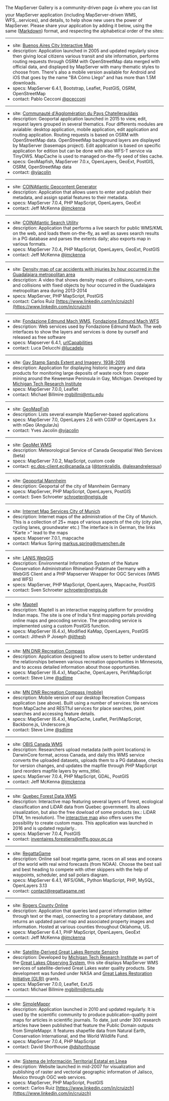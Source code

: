 The MapServer Gallery is a community-driven page :+1: where you can list your MapServer application (including MapServer-driven WMS, WFS,..services), and details, to help show new users the power of MapServer.  Please share your application by adding it below, using the same ([Markdown](https://help.github.com/articles/basic-writing-and-formatting-syntax/)) format, and respecting the alphabetical order of the sites:


---- 
 
 * site: [Buenos Aires City Interactive Map](http://mapa.buenosaires.gob.ar/)
 * description: Application launched in 2005 and updated regularly since then giving local citizens various transit and site information, performs routing requests through OSRM with OpenStreetMap data merged with official data, and displayed by MapServer with many thematic styles to choose from. There's also a mobile version available for Android and iOS that goes by the name "BA Cómo Llego" and has more than 1.5M downloads.
 * specs: MapServer 6.4.1, Bootstrap, Leaflet, PostGIS, OSRM, OpenStreetMap
 * contact: Pablo Cecconi [@pcecconi](https://github.com/pcecconi)
---- 
 
 * site: [Communauté d'Agglomération du Pays Chatellerauldais](http://carto.agglo-chatellerault.fr/)
 * description: Geoportal application launched in 2015 to view, edit, request layers grouped in several thematics. Four differents modules are avialable: desktop application, mobile application, edit application and routing application. Routing requests is based on OSRM with OpenStreetMap data. OpenStreetMap background layers are displayed by MapServer (basemaps project). Edit application is based on specific application for edition but can be done with also WFS-T service via TinyOWS. MapCache is used to managed on-the-fly seed of tiles cache.
 * specs: GeoMapfish, MapServer 7.0.x, OpenLayers, GeoExt, PostGIS, OSRM, OpenStreetMap data
 * contact:  [@yjacolin](https://github.com/yjacolin)

----    
 
 * site: [COINAtlantic Geocontent Generator](http://coinatlantic.tools/cgg/)
 * description: Application that allows users to enter and publish their metadata, and assign spatial features to their metadata.
 * specs: MapServer 7.0.4, PHP MapScript, OpenLayers, GeoExt
 * contact: Jeff McKenna [@jmckenna](https://github.com/jmckenna)

----    
 
 * site: [COINAtlantic Search Utility](http://coinatlantic.tools/csu/)
 * description: Application that performs a live search for public WMS/KML on the web, and loads them on-the-fly, as well as saves search results in a PG database and parses the extents daily; also exports map in various formats.
 * specs: MapServer 7.0.4, PHP MapScript, OpenLayers, GeoExt, PostGIS
 * contact: Jeff McKenna [@jmckenna](https://github.com/jmckenna)

----

* site: [Density map of car accidents with injuries by hour occurred in the Guadalajara metropolitan area](https://www.youtube.com/watch?v=DmUrNrUfbVY)
* description: A video that shows density maps of collisions, run-overs and collisions with fixed objects by hour occurred in the Guadalajara metropolitan area during 2013-2014
* specs: MapServer, PHP MapScript, PostGIS
* contact: Carlos Ruiz [https://www.linkedin.com/in/cruizch](https://www.linkedin.com/in/cruizch)

----

* site: [Fondazione Edmund Mach WMS](http://www.geodati.fmach.it/wms_catalogue/), [Fondazione Edmund Mach WFS](http://www.geodati.fmach.it/wfs_catalogue/)
* description: Web services used by Fondazione Edmund Mach. The web interfaces to show the layers and services is done by ourself and released as free software
* specs: Mapserver 6.4.1, [urlCapabilities](https://github.com/lucadelu/urlCapabilities)
* contact: Luca Delucchi [@lucadelu](https://wiki.osgeo.org/wiki/User:Lucadelu)

----

 * site: [Gay Stamp Sands Extent and Imagery, 1938-2016](http://spatial.mtri.org/stampsands)
 * description: Application for displaying historic imagery and data products for monitoring large deposits of waste rock from copper mining around the Keweenaw Peninsula in Gay, Michigan. Developed by [Michigan Tech Research Institute](http://mtri.org) 
 * specs: MapServer 7.0.0, Leaflet
 * contact: Michael Billmire <mgbillmi@mtu.edu>

----
                                                                           
 * site: [GeoMapFish](http://geomapfish.org)
 * description: Lists several example MapServer-based applications
 * specs: MapServer 7.0, OpenLayers 2.6 with CGXP or OpenLayers 3.x with nGeo (AngularJs)
 * contact: Yves Jacolin [@yjacolin](https://github.com/yjacolin)

----    
 
 * site: [GeoMet WMS](http://geo.weather.gc.ca/geomet-beta?service=WMS&version=1.3.0&request=GetCapabilities)
 * description: Meteorological Service of Canada Geospatial Web Services (beta)
 * specs: MapServer 7.0.2, MapScript, custom code
 * contact: ec.dps-client.ec@canada.ca ([@tomkralidis](https://github.com/tomkralidis), [@alexandreleroux](https://github.com/alexandreleroux))

---- 
   
 * site: [Geoportal Mannheim](https://www.gis-mannheim.de/)
 * description: Geoportal of the city of Mannheim Germany
 * specs: MapServer, PHP MapScript, OpenLayers, PostGIS
 * contact: Sven Schroeter  <schroeter@netgis.de>

----

* site: [Internet Map Services City of Munich](http://maps.muenchen.de)
* description: Internet maps of the administration of the City of Munich. This is a collection of 25+ maps of various aspects of the city (city plan, cycling lanes, groundwater etc.) The interface is in German, the links "Karte >" lead to the maps
* specs: Mapserver 7.0.1, mapcache
* contact: Markus Spring <markus.spring@muenchen.de>

---- 
   
 * site: [LANIS WebGIS](http://map1.naturschutz.rlp.de/)
 * description: Environmental Information System of the Nature Conservation Administration Rhineland-Palatinate  Germany with a WebGIS Client and a PHP Mapserver Wrapper for OGC Services (WMS and WFS)
 * specs: MapServer, PHP MapScript, OpenLayers, Mapcache, PostGIS
 * contact: Sven Schroeter  <schroeter@netgis.de>

---- 

 * site: [Maptell](http://www.maptell.com/maps.html)     
 * description: Maptell is an interactive mapping platform for providing Indian maps. The site is one of India's first mapping portals providing online maps and geocoding service. The geocoding service is implemented using a custom PostGIS function.
 * specs: MapServer (6.4.x), Modified KaMap, OpenLayers, PostGIS
 * contact: Jithesh P Joseph [@jithesh](https://github.com/jithesh) 

----

 * site: [MN DNR Recreation Compass](http://www.dnr.state.mn.us/maps/compass.html)     
 * description: Application designed to allow users to better understand the relationships between various recreation opportunities in Minnesota, and to access detailed information about those opportunities.
 * specs: MapServer (6.4.x), MapCache, OpenLayers, Perl/MapScript
 * contact: Steve Lime [@sdlime](https://github.com/sdlime)  
                
----              

 * site: [MN DNR Recreation Compass (mobile)](http://mobile.dnr.state.mn.us/compass)       
 * description: Mobile version of our desktop Recreation Compass application (see above). Built using a number of services: tile services from MapCache and RESTful services for place searches, point searches and accessing feature details. 
 * specs: MapServer (6.4.x), MapCache, Leaflet, Perl/MapScript, Backbone.js, Underscore.js
 * contact: Steve Lime [@sdlime](https://github.com/sdlime)

----    
 
 * site: [OBIS Canada WMS](http://coinatlantic.tools/cgi-bin/iptobiscanada?SERVICE=WMS&REQUEST=GetCapabilities&VERSION=1.3.0)
 * description: Researchers upload metadata (with point locations) in DarwinCore format, across Canada, and daily this WMS service converts the uploaded datasets, uploads them to a PG database, checks for version changes, and updates the mapfile through PHP MapScript (and reorders mapfile layers by wms_title).
 * specs: MapServer 7.0.4, PHP MapScript, GDAL, PostGIS
 * contact: Jeff McKenna [@jmckenna](https://github.com/jmckenna)

----      
 
 * site: [Quebec Forest Data WMS](https://geoegl.msp.gouv.qc.ca/ws/mffpecofor.fcgi?request=getcapabilities&service=wms&VERSION=1.3.0)
 * description: Interactive map featuring several layers of forest, ecological classification and LiDAR data from Quebec government. Its allows visualization, but also the free dowload of some products (ex.: LiDAR DTM, 1m resolution). The [interactive map](https://geoegl.msp.gouv.qc.ca/igo/mffpecofor/) also offers users the possibility to create custom maps. This application was launched in 2016 and is updated regularly..
 * specs: MapServer 7.0.4, PostGIS
 * contact: inventaires.forestiers@mffp.gouv.qc.ca

----   
 
 * site: [RegattaGame](http://www.regattagame.net)
 * description: Online sail boat regatta game, races on all seas and oceans of the world with real wind forecasts (from NOAA). Choose the best sail and best heading to compete with other skippers with the help of waypoints, scheduler, and sail polars diagram.
 * specs: MapServer 6.4.1, WFS/GML, Python MapScript, PHP, MySQL, OpenLayers 3.13 
 * contact: contact@regattagame.net

----    
 
 * site: [Rogers County Online](http://mapview-rogers.com/)
 * description: Application that queries land parcel information (either through text or the map), connecting to a proprietary database, and returns an updated parcel map and associated property images and information.  Hosted at various counties throughout Oklahoma, US.
 * specs: MapServer 6.4.1, PHP MapScript, OpenLayers, GeoExt
 * contact: Jeff McKenna [@jmckenna](https://github.com/jmckenna)

----

 * site: [Satellite-Derived Great Lakes Remote Sensing](http://greatlakesremotesensing.org/)
 * description: Developed by [Michigan Tech Research Institute](http://mtri.org) as part of the [Great Lakes Observing System](http://glos.us), this site displays MapServer WMS services of satellite-derived Great Lakes water quality products. Site development was funded under NASA and [Great Lakes Restoration Initiative (GLRI)](https://www.glri.us) grants.
 * specs: MapServer 7.0.0, Leaflet, ExtJS
 * contact: Michael Billmire <mgbillmi@mtu.edu>

----

 * site: [SimpleMappr](http://www.simplemappr.net/)
 * description: Application launched in 2010 and updated regularly. It is used by the scientific community to produce publication-quality point maps for articles in scientific journals. To date, just under 300 research articles have been published that feature the Public Domain outputs from SimpleMappr. It features shapefile data from Natural Earth, Conservation International, and the World Wildlife Fund.
 * specs: MapServer 7.0.4, PHP MapScript
 * contact: David Shorthouse [@dshorthouse](https://github.com/dshorthouse)

----

 * site: [Sistema de Información Territorial Estatal en Línea](http://sitel.jalisco.gob.mx)
 * description: Website launched in mid-2007 for visualization and publishing of raster and vectorial geographic information of Jalisco, Mexico through OGC web services.
 * specs: MapServer, PHP MapScript, PostGIS
 * contact: Carlos Ruiz [https://www.linkedin.com/in/cruizch](https://www.linkedin.com/in/cruizch)

